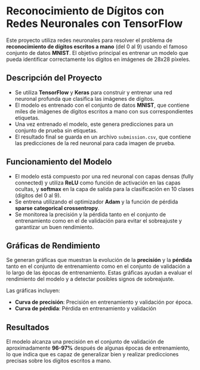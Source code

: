 # Reconocimiento de Dígitos con Redes Neuronales con TensorFlow

Este proyecto utiliza redes neuronales para resolver el problema de **reconocimiento de dígitos escritos a mano** (del 0 al 9) usando el famoso conjunto de datos **MNIST**. El objetivo principal es entrenar un modelo que pueda identificar correctamente los dígitos en imágenes de 28x28 píxeles.

## Descripción del Proyecto

- Se utiliza **TensorFlow** y **Keras** para construir y entrenar una red neuronal profunda que clasifica las imágenes de dígitos.
- El modelo es entrenado con el conjunto de datos **MNIST**, que contiene miles de imágenes de dígitos escritos a mano con sus correspondientes etiquetas.
- Una vez entrenado el modelo, este genera predicciones para un conjunto de prueba sin etiquetas.
- El resultado final se guarda en un archivo `submission.csv`, que contiene las predicciones de la red neuronal para cada imagen de prueba.

## Funcionamiento del Modelo

- El modelo está compuesto por una red neuronal con capas densas (fully connected) y utiliza **ReLU** como función de activación en las capas ocultas, y **softmax** en la capa de salida para la clasificación en 10 clases (dígitos del 0 al 9).
- Se entrena utilizando el optimizador **Adam** y la función de pérdida **sparse categorical crossentropy**.
- Se monitorea la precisión y la pérdida tanto en el conjunto de entrenamiento como en el de validación para evitar el sobreajuste y garantizar un buen rendimiento.

## Gráficas de Rendimiento

Se generan gráficas que muestran la evolución de la **precisión** y la **pérdida** tanto en el conjunto de entrenamiento como en el conjunto de validación a lo largo de las épocas de entrenamiento. Estas gráficas ayudan a evaluar el rendimiento del modelo y a detectar posibles signos de sobreajuste.

Las gráficas incluyen:
- **Curva de precisión**: Precisión en entrenamiento y validación por época.
- **Curva de pérdida**: Pérdida en entrenamiento y validación
  
## Resultados

El modelo alcanza una precisión en el conjunto de validación de aproximadamente **96-97%** después de algunas épocas de entrenamiento, lo que indica que es capaz de generalizar bien y realizar predicciones precisas sobre los dígitos escritos a mano.


